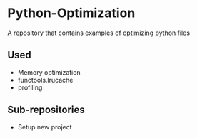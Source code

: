 # Python-Optimization

A repository that contains examples of optimizing python files

## Used

- Memory optimization
- functools.lrucache
- profiling

## Sub-repositories

- Setup new project
